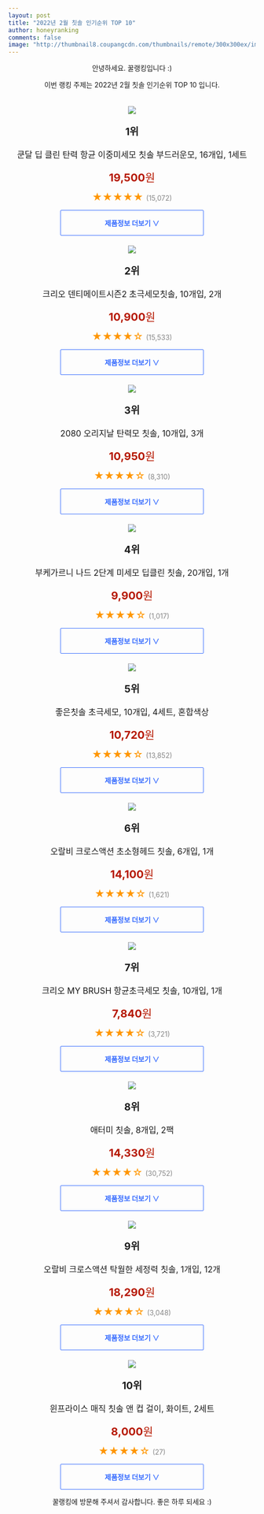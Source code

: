 ```yaml
--- 
layout: post 
title: "2022년 2월 칫솔 인기순위 TOP 10" 
author: honeyranking 
comments: false 
image: "http://thumbnail8.coupangcdn.com/thumbnails/remote/300x300ex/image/retail/images/13841359483993083-c4f90cec-5dd3-435e-87b2-cc646c09456e.jpg" 
--- 
```

<p style="text-align: center;">안녕하세요. 꿀랭킹입니다 :)</p> <p style="text-align: center;">이번 랭킹 주제는 2022년 2월 칫솔 인기순위 TOP 10 입니다.</p><center><img src="http://thumbnail8.coupangcdn.com/thumbnails/remote/300x300ex/image/retail/images/13841359483993083-c4f90cec-5dd3-435e-87b2-cc646c09456e.jpg" style="margin-top:20px" /></center> <p style="text-align: center; font-size: 20px"><b>1위</b></p> <p style="text-align: center; font-size: 17px">쿤달 딥 클린 탄력 항균 이중미세모 칫솔 부드러운모, 16개입, 1세트</p> <p style="text-align: center;"><span style="color: #b61800; font-size: 22px;"><b>19,500</b>원</span></p> <p style="text-align: center;"><span style="color: #ff9600; font-size: 20px;">★★★★★ </span><span style="color: #878787;">(15,072)</span></p> <center><a href="https://link.coupang.com/a/jWVHx"> <div style="font-size: 14px; display: inline-block; padding: 15px 90px; color: #346aff; border-radius: 2px; border: 1px solid #346aff; cursor: pointer;"><b>제품정보 더보기 &or;</b></div> </a></center><center><img src="http://thumbnail7.coupangcdn.com/thumbnails/remote/300x300ex/image/retail/images/1040507644163959-9d56d6d2-cb22-4ff5-a8e2-16306d98f891.jpg" style="margin-top:20px" /></center> <p style="text-align: center; font-size: 20px"><b>2위</b></p> <p style="text-align: center; font-size: 17px">크리오 덴티메이트시즌2 초극세모칫솔, 10개입, 2개</p> <p style="text-align: center;"><span style="color: #b61800; font-size: 22px;"><b>10,900</b>원</span></p> <p style="text-align: center;"><span style="color: #ff9600; font-size: 20px;">★★★★☆ </span><span style="color: #878787;">(15,533)</span></p> <center><a href="https://link.coupang.com/a/jWVHy"> <div style="font-size: 14px; display: inline-block; padding: 15px 90px; color: #346aff; border-radius: 2px; border: 1px solid #346aff; cursor: pointer;"><b>제품정보 더보기 &or;</b></div> </a></center><center><img src="http://thumbnail10.coupangcdn.com/thumbnails/remote/300x300ex/image/product/image/vendoritem/2019/07/09/4322484276/e8fd21eb-eb5d-4254-80bf-835a8a2af22e.jpg" style="margin-top:20px" /></center> <p style="text-align: center; font-size: 20px"><b>3위</b></p> <p style="text-align: center; font-size: 17px">2080 오리지날 탄력모 칫솔, 10개입, 3개</p> <p style="text-align: center;"><span style="color: #b61800; font-size: 22px;"><b>10,950</b>원</span></p> <p style="text-align: center;"><span style="color: #ff9600; font-size: 20px;">★★★★☆ </span><span style="color: #878787;">(8,310)</span></p> <center><a href="https://link.coupang.com/a/jWVHz"> <div style="font-size: 14px; display: inline-block; padding: 15px 90px; color: #346aff; border-radius: 2px; border: 1px solid #346aff; cursor: pointer;"><b>제품정보 더보기 &or;</b></div> </a></center><center><img src="http://thumbnail7.coupangcdn.com/thumbnails/remote/300x300ex/image/retail/images/13781853449930239-ae96e5aa-d241-4b6c-8877-6e579ac23fef.jpg" style="margin-top:20px" /></center> <p style="text-align: center; font-size: 20px"><b>4위</b></p> <p style="text-align: center; font-size: 17px">부케가르니 나드 2단계 미세모 딥클린 칫솔, 20개입, 1개</p> <p style="text-align: center;"><span style="color: #b61800; font-size: 22px;"><b>9,900</b>원</span></p> <p style="text-align: center;"><span style="color: #ff9600; font-size: 20px;">★★★★☆ </span><span style="color: #878787;">(1,017)</span></p> <center><a href="https://link.coupang.com/a/jWVHA"> <div style="font-size: 14px; display: inline-block; padding: 15px 90px; color: #346aff; border-radius: 2px; border: 1px solid #346aff; cursor: pointer;"><b>제품정보 더보기 &or;</b></div> </a></center><center><img src="http://thumbnail8.coupangcdn.com/thumbnails/remote/300x300ex/image/product/image/vendoritem/2019/02/19/4402520940/9844ce7f-b97c-49e8-8860-33df94e1f69f.jpg" style="margin-top:20px" /></center> <p style="text-align: center; font-size: 20px"><b>5위</b></p> <p style="text-align: center; font-size: 17px">좋은칫솔 초극세모, 10개입, 4세트, 혼합색상</p> <p style="text-align: center;"><span style="color: #b61800; font-size: 22px;"><b>10,720</b>원</span></p> <p style="text-align: center;"><span style="color: #ff9600; font-size: 20px;">★★★★☆ </span><span style="color: #878787;">(13,852)</span></p> <center><a href="https://link.coupang.com/a/jWVHB"> <div style="font-size: 14px; display: inline-block; padding: 15px 90px; color: #346aff; border-radius: 2px; border: 1px solid #346aff; cursor: pointer;"><b>제품정보 더보기 &or;</b></div> </a></center><center><img src="http://thumbnail7.coupangcdn.com/thumbnails/remote/300x300ex/image/retail/images/857145243727503-05a82058-4913-40e9-b117-d2fd5b88195a.jpg" style="margin-top:20px" /></center> <p style="text-align: center; font-size: 20px"><b>6위</b></p> <p style="text-align: center; font-size: 17px">오랄비 크로스액션 초소형헤드 칫솔, 6개입, 1개</p> <p style="text-align: center;"><span style="color: #b61800; font-size: 22px;"><b>14,100</b>원</span></p> <p style="text-align: center;"><span style="color: #ff9600; font-size: 20px;">★★★★☆ </span><span style="color: #878787;">(1,621)</span></p> <center><a href="https://link.coupang.com/a/jWVHC"> <div style="font-size: 14px; display: inline-block; padding: 15px 90px; color: #346aff; border-radius: 2px; border: 1px solid #346aff; cursor: pointer;"><b>제품정보 더보기 &or;</b></div> </a></center><center><img src="http://thumbnail7.coupangcdn.com/thumbnails/remote/300x300ex/image/retail/images/2019/05/15/22/4/1afd4a80-c7e9-48b1-817d-2ace8a1e01a1.jpg" style="margin-top:20px" /></center> <p style="text-align: center; font-size: 20px"><b>7위</b></p> <p style="text-align: center; font-size: 17px">크리오 MY BRUSH 항균초극세모 칫솔, 10개입, 1개</p> <p style="text-align: center;"><span style="color: #b61800; font-size: 22px;"><b>7,840</b>원</span></p> <p style="text-align: center;"><span style="color: #ff9600; font-size: 20px;">★★★★☆ </span><span style="color: #878787;">(3,721)</span></p> <center><a href="https://link.coupang.com/a/jWVHD"> <div style="font-size: 14px; display: inline-block; padding: 15px 90px; color: #346aff; border-radius: 2px; border: 1px solid #346aff; cursor: pointer;"><b>제품정보 더보기 &or;</b></div> </a></center><center><img src="http://thumbnail6.coupangcdn.com/thumbnails/remote/300x300ex/image/retail/images/776745246373267-fb883f84-792d-4f62-8ba5-b9b88657f8ef.jpg" style="margin-top:20px" /></center> <p style="text-align: center; font-size: 20px"><b>8위</b></p> <p style="text-align: center; font-size: 17px">애터미 칫솔, 8개입, 2팩</p> <p style="text-align: center;"><span style="color: #b61800; font-size: 22px;"><b>14,330</b>원</span></p> <p style="text-align: center;"><span style="color: #ff9600; font-size: 20px;">★★★★☆ </span><span style="color: #878787;">(30,752)</span></p> <center><a href="https://link.coupang.com/a/jWVHE"> <div style="font-size: 14px; display: inline-block; padding: 15px 90px; color: #346aff; border-radius: 2px; border: 1px solid #346aff; cursor: pointer;"><b>제품정보 더보기 &or;</b></div> </a></center><center><img src="http://thumbnail7.coupangcdn.com/thumbnails/remote/300x300ex/image/retail/images/5273435393655-a93c619b-912c-4806-891d-c1dd0c9b4528.jpg" style="margin-top:20px" /></center> <p style="text-align: center; font-size: 20px"><b>9위</b></p> <p style="text-align: center; font-size: 17px">오랄비 크로스액션 탁월한 세정력 칫솔, 1개입, 12개</p> <p style="text-align: center;"><span style="color: #b61800; font-size: 22px;"><b>18,290</b>원</span></p> <p style="text-align: center;"><span style="color: #ff9600; font-size: 20px;">★★★★☆ </span><span style="color: #878787;">(3,048)</span></p> <center><a href="undefined"> <div style="font-size: 14px; display: inline-block; padding: 15px 90px; color: #346aff; border-radius: 2px; border: 1px solid #346aff; cursor: pointer;"><b>제품정보 더보기 &or;</b></div> </a></center><center><img src="http://thumbnail9.coupangcdn.com/thumbnails/remote/300x300ex/image/retail/images/2018/11/09/13/8/0d739e3f-dd11-49e8-aac3-64aac6aea71a.jpg" style="margin-top:20px" /></center> <p style="text-align: center; font-size: 20px"><b>10위</b></p> <p style="text-align: center; font-size: 17px">윈프라이스 매직 칫솔 앤 컵 걸이, 화이트, 2세트</p> <p style="text-align: center;"><span style="color: #b61800; font-size: 22px;"><b>8,000</b>원</span></p> <p style="text-align: center;"><span style="color: #ff9600; font-size: 20px;">★★★★☆ </span><span style="color: #878787;">(27)</span></p> <center><a href="https://link.coupang.com/a/jWVHH"> <div style="font-size: 14px; display: inline-block; padding: 15px 90px; color: #346aff; border-radius: 2px; border: 1px solid #346aff; cursor: pointer;"><b>제품정보 더보기 &or;</b></div> </a></center> <p style="text-align: center;">꿀랭킹에 방문해 주셔서 감사합니다. 좋은 하루 되세요 :)</p>
